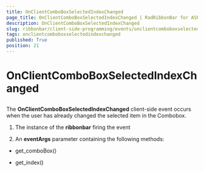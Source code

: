 ```yaml
---
title: OnClientComboBoxSelectedIndexChanged
page_title: OnClientComboBoxSelectedIndexChanged | RadRibbonBar for ASP.NET AJAX Documentation
description: OnClientComboBoxSelectedIndexChanged
slug: ribbonbar/client-side-programming/events/onclientcomboboxselectedindexchanged
tags: onclientcomboboxselectedindexchanged
published: True
position: 21
---
```


# OnClientComboBoxSelectedIndexChanged



## 

The **OnClientComboBoxSelectedIndexChanged** client-side event occurs when the user has already changed the selected item in the Combobox.

1. The instance of the **ribbonbar** firing the event

1. An **eventArgs** parameter containing the following methods:

* get_comboBox()

* get_index()

